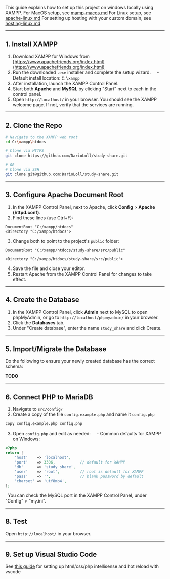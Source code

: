 This guide explains how to set up this project on windows locally using XAMPP.
For MacOS setup, see [mamp-macos.md](mamp-macos.md)
For Linux setup, see [apache-linux.md](apache-linux.md)
For setting up hosting with your custom domain, see [hosting-linux.md](hosting-linux.md)

---
## 1. Install XAMPP

1. Download XAMPP for Windows from [https://www.apachefriends.org/index.html](https://www.apachefriends.org/index.html)
2. Run the downloaded `.exe` installer and complete the setup wizard.
    - Default install location: `C:\xampp`
3. After installation, launch the XAMPP Control Panel.
4. Start both ****Apache**** and ****MySQL**** by clicking "Start" next to each in the control panel.
5. Open `http://localhost/` in your browser. You should see the XAMPP welcome page. If not, verify that the services are running.

---
## 2. Clone the Repo

```bash
# Navigate to the XAMPP web root
cd C:\xampp\htdocs 

# Clone via HTTPS
git clone https://github.com/DarioLoll/study-share.git

# OR
# Clone via SSH
git clone git@github.com:DarioLoll/study-share.git
```

---
## 3. Configure Apache Document Root

1. In the XAMPP Control Panel, next to Apache, click ****Config**** > ****Apache (httpd.conf)****.
2. Find these lines (use Ctrl+F):
```
DocumentRoot "C:/xampp/htdocs"
<Directory "C:/xampp/htdocs">
```
3. Change both to point to the project's `public` folder:
```
DocumentRoot "C:/xampp/htdocs/study-share/src/public"

<Directory "C:/xampp/htdocs/study-share/src/public">
```
4. Save the file and close your editor.
5. Restart Apache from the XAMPP Control Panel for changes to take effect.

---
## 4. Create the Database

1. In the XAMPP Control Panel, click ****Admin**** next to MySQL to open phpMyAdmin, or go to `http://localhost/phpmyadmin/` in your browser.
2. Click the ****Databases**** tab.
3. Under "Create database", enter the name `study_share` and click Create.

---
## 5. Import/Migrate the Database

Do the following to ensure your newly created database has the correct schema:

****TODO****

---
## 6. Connect PHP to MariaDB

1. Navigate to `src/config/`
2. Create a copy of the file `config.example.php` and name it `config.php`
```bash
copy config.example.php config.php
```
3. Open `config.php` and edit as needed:
    - Common defaults for XAMPP on Windows:
```php
<?php
return [
    'host'    => 'localhost',
    'port'    => 3306,           // default for XAMPP
    'db'      => 'study_share',
    'user'    => 'root',         // root is default for XAMPP
    'pass'    => '',             // blank password by default
    'charset' => 'utf8mb4',
];
```
  You can check the MySQL port in the XAMPP Control Panel, under "Config" > "my.ini".

---
## 8. Test

Open `http://localhost/` in your browser.

--- 
## 9. Set up Visual Studio Code

See [this guide](vscode.md) for setting up html/css/php intellisense and hot reload with vscode
